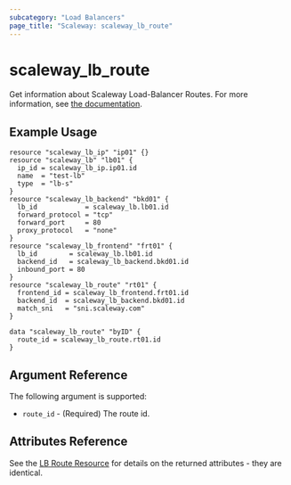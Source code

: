 ```yaml
---
subcategory: "Load Balancers"
page_title: "Scaleway: scaleway_lb_route"
---
```


# scaleway_lb_route

Get information about Scaleway Load-Balancer Routes.
For more information, see [the documentation](https://developers.scaleway.com/en/products/lb/zoned_api/#route-ff94b7).

## Example Usage

```hcl
resource "scaleway_lb_ip" "ip01" {}
resource "scaleway_lb" "lb01" {
  ip_id = scaleway_lb_ip.ip01.id
  name  = "test-lb"
  type  = "lb-s"
}
resource "scaleway_lb_backend" "bkd01" {
  lb_id            = scaleway_lb.lb01.id
  forward_protocol = "tcp"
  forward_port     = 80
  proxy_protocol   = "none"
}
resource "scaleway_lb_frontend" "frt01" {
  lb_id        = scaleway_lb.lb01.id
  backend_id   = scaleway_lb_backend.bkd01.id
  inbound_port = 80
}
resource "scaleway_lb_route" "rt01" {
  frontend_id = scaleway_lb_frontend.frt01.id
  backend_id  = scaleway_lb_backend.bkd01.id
  match_sni   = "sni.scaleway.com"
}

data "scaleway_lb_route" "byID" {
  route_id = scaleway_lb_route.rt01.id
}
```

## Argument Reference

The following argument is supported:

- `route_id` - (Required) The route id.

## Attributes Reference

See the [LB Route Resource](../resources/lb_route.md) for details on the returned attributes - they are identical.
